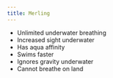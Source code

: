 ```yaml
---
title: Merling
---
```


- Unlimited underwater breathing
- Increased sight underwater
- Has aqua affinity
- Swims faster
- Ignores gravity underwater
- Cannot breathe on land